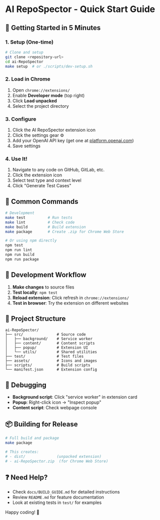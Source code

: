# AI RepoSpector - Quick Start Guide

## 🚀 Getting Started in 5 Minutes

### 1. Setup (One-time)

```bash
# Clone and setup
git clone <repository-url>
cd ai-RepoSpector
make setup  # or ./scripts/dev-setup.sh
```

### 2. Load in Chrome

1. Open `chrome://extensions/`
2. Enable **Developer mode** (top right)
3. Click **Load unpacked**
4. Select the project directory

### 3. Configure

1. Click the AI RepoSpector extension icon
2. Click the settings gear ⚙️
3. Add your OpenAI API key (get one at [platform.openai.com](https://platform.openai.com/api-keys))
4. Save settings

### 4. Use It!

1. Navigate to any code on GitHub, GitLab, etc.
2. Click the extension icon
3. Select test type and context level
4. Click "Generate Test Cases"

## 📝 Common Commands

```bash
# Development
make test          # Run tests
make lint          # Check code
make build         # Build extension
make package       # Create .zip for Chrome Web Store

# Or using npm directly
npm test
npm run lint
npm run build
npm run package
```

## 🔧 Development Workflow

1. **Make changes** to source files
2. **Test locally**: `npm test`
3. **Reload extension**: Click refresh in `chrome://extensions/`
4. **Test in browser**: Try the extension on different websites

## 📁 Project Structure

```
ai-RepoSpector/
├── src/               # Source code
│   ├── background/    # Service worker
│   ├── content/       # Content scripts
│   ├── popup/         # Extension UI
│   └── utils/         # Shared utilities
├── test/              # Test files
├── assets/            # Icons and images
├── scripts/           # Build scripts
└── manifest.json      # Extension config
```

## 🐛 Debugging

- **Background script**: Click "service worker" in extension card
- **Popup**: Right-click icon → "Inspect popup"
- **Content script**: Check webpage console

## 📦 Building for Release

```bash
# Full build and package
make package

# This creates:
# - dist/              (unpacked extension)
# - ai-RepoSpector.zip  (for Chrome Web Store)
```

## ❓ Need Help?

- Check `docs/BUILD_GUIDE.md` for detailed instructions
- Review `README.md` for feature documentation
- Look at existing tests in `test/` for examples

Happy coding! 🎉 